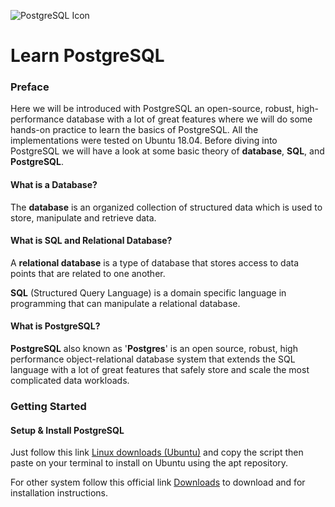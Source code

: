 ![PostgreSQL Icon](https://blog.xojo.com/wp-content/uploads/2017/06/postgresql-card.png)

# Learn PostgreSQL 



### Preface

Here we will be introduced with PostgreSQL an open-source, robust, high-performance database with a lot of great features where we will do some hands-on practice to learn the basics of PostgreSQL. All the implementations were tested on Ubuntu 18.04. Before diving into PostgreSQL we will have a look at some basic theory of **database**, **SQL**, and **PostgreSQL**.

#### What is a Database? 

The **database** is an organized collection of structured data which is used to store, manipulate and retrieve data.

#### What is SQL and Relational Database? 

A **relational database** is a type of database that stores access to data points that  are related to one another.

**SQL** (Structured Query Language) is a domain specific language in programming that can manipulate a relational database.

#### What is PostgreSQL?

**PostgreSQL** also known as '**Postgres**' is an open source, robust, high performance object-relational database system that extends the SQL language with a lot of great features that safely store and scale the most complicated data workloads.



### Getting Started

#### Setup & Install PostgreSQL 

Just follow this link [Linux downloads (Ubuntu)](https://www.postgresql.org/download/linux/ubuntu/) and copy the script then paste on your terminal to install on Ubuntu using the apt repository. 

For other system follow this official link [Downloads](https://www.postgresql.org/download/) to download and for installation instructions.





####  



